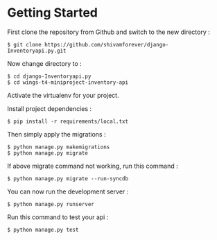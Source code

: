 # Getting Started

First clone the repository from Github and switch to the new directory :

    $ git clone https://github.com/shivamforever/django-Inventoryapi.py.git

Now change directory to :

    $ cd django-Inventoryapi.py
    $ cd wings-t4-miniproject-inventory-api
    
Activate the virtualenv for your project.
    
Install project dependencies :

    $ pip install -r requirements/local.txt
    
Then simply apply the migrations :

    $ python manage.py makemigrations    
    $ python manage.py migrate

If above migrate command not working, run this command :

    $ python manage.py migrate --run-syncdb 

You can now run the development server :

    $ python manage.py runserver

Run this command to test your api :

    $ python manage.py test
    
